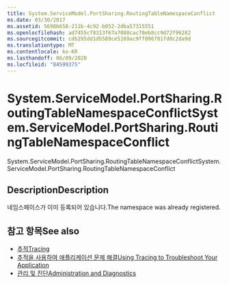 ```yaml
---
title: System.ServiceModel.PortSharing.RoutingTableNamespaceConflict
ms.date: 03/30/2017
ms.assetid: 5698b658-211b-4c92-b052-2dba57315551
ms.openlocfilehash: ad7455cf8313f67a7088cac70eb8cc9d72f96282
ms.sourcegitcommit: cdb295dd1db589ce5169ac9ff096f01fd0c2da9d
ms.translationtype: MT
ms.contentlocale: ko-KR
ms.lasthandoff: 06/09/2020
ms.locfileid: "84599375"
---
```

# <a name="systemservicemodelportsharingroutingtablenamespaceconflict"></a><span data-ttu-id="48c28-102">System.ServiceModel.PortSharing.RoutingTableNamespaceConflict</span><span class="sxs-lookup"><span data-stu-id="48c28-102">System.ServiceModel.PortSharing.RoutingTableNamespaceConflict</span></span>
<span data-ttu-id="48c28-103">System.ServiceModel.PortSharing.RoutingTableNamespaceConflict</span><span class="sxs-lookup"><span data-stu-id="48c28-103">System.ServiceModel.PortSharing.RoutingTableNamespaceConflict</span></span>  
  
## <a name="description"></a><span data-ttu-id="48c28-104">Description</span><span class="sxs-lookup"><span data-stu-id="48c28-104">Description</span></span>  
 <span data-ttu-id="48c28-105">네임스페이스가 이미 등록되어 있습니다.</span><span class="sxs-lookup"><span data-stu-id="48c28-105">The namespace was already registered.</span></span>  
  
## <a name="see-also"></a><span data-ttu-id="48c28-106">참고 항목</span><span class="sxs-lookup"><span data-stu-id="48c28-106">See also</span></span>

- [<span data-ttu-id="48c28-107">추적</span><span class="sxs-lookup"><span data-stu-id="48c28-107">Tracing</span></span>](index.md)
- [<span data-ttu-id="48c28-108">추적을 사용하여 애플리케이션 문제 해결</span><span class="sxs-lookup"><span data-stu-id="48c28-108">Using Tracing to Troubleshoot Your Application</span></span>](using-tracing-to-troubleshoot-your-application.md)
- [<span data-ttu-id="48c28-109">관리 및 진단</span><span class="sxs-lookup"><span data-stu-id="48c28-109">Administration and Diagnostics</span></span>](../index.md)
